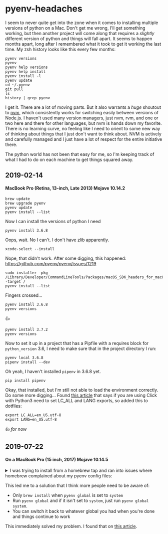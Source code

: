 # pyenv-headaches

I seem to never quite get into the zone when it comes to installing multiple versions of python on a Mac. Don't get me wrong, I'll get something working, but then another project will come along that requires a *slightly* different version of python and things will fall apart. It seems to happen months apart, long after I remembered what it took to get it working the last time. My zsh history looks like this every few months:

```
pyenv versions
pyenv
pyenv help versions
pyenv help install
pyenv install -l
pyenv update
cd ~/.pyenv
git pull
ls
history | grep pyenv
```

I get it. There are a lot of moving parts. But it also warrants a *huge* shoutout to [nvm](https://github.com/creationix/nvm), which consistently works for switching easily between versions of Node.js. I haven't used many version managers, just nvm, rvm, and one or two here and there for other languages, but nvm is hands down my favorite. There is no learning curve, no feeling like I need to orient to some new way of thinking about things that I just don't want to think about. NVM is actively and carefully managed and I just have a lot of respect for the entire initiative there.

The python world has not been that easy for me, so I'm keeping track of what I had to do on each machine to get things squared away.

## 2019-02-14 
#### MacBook Pro (Retina, 13-inch, Late 2013) Mojave 10.14.2
```
brew update
brew upgrade pyenv
pyenv update
pyenv install --list
```
Now I can install the versions of python I need

```
pyenv install 3.6.8
```
Oops, wait. No I can't. I don't have zlib apparently.

```
xcode-select --install
```

Nope, that didn't work. After some digging, this happened: https://github.com/pyenv/pyenv/issues/1219

```
sudo installer -pkg /Library/Developer/CommandLineTools/Packages/macOS_SDK_headers_for_macOS_10.14.pkg -target /
pyenv install --list
```

Fingers crossed...

```
pyenv install 3.6.8
pyenv versions
```

:thumbsup:

```
pyenv install 3.7.2
pyenv versions
```

Now to set it up in a project that has a Pipfile with a requires block for `python_version` 3.6, I need to make sure that in the project directory I run:

```
pyenv local 3.6.8
pipenv install --dev
```

Oh yeah, I haven't installed `pipenv` in 3.6.8 yet.

```
pip install pipenv
```

Okay, that installed, but I'm still not able to load the environment correctly. Do some more digging... Found [this article](https://click.palletsprojects.com/en/7.x/python3/) that says if you are using Click with Python3 need to set LC_ALL and LANG exports, so added this to dotfiles:

```
export LC_ALL=en_US.utf-8
export LANG=en_US.utf-8
```

:thumbsup: *for now*

## 2019-07-22
#### On a MacBook Pro (15 inch, 2017) Mojave 10.14.5

<details><summary>I was trying to install from a homebrew tap and ran into issues where homebrew complained about my pyenv config files:</summary>
	<p>

```
==> Tapping aws/tap
Cloning into '/usr/local/Homebrew/Library/Taps/aws/homebrew-tap'...
remote: Enumerating objects: 6, done.
remote: Counting objects: 100% (6/6), done.
remote: Compressing objects: 100% (5/5), done.
remote: Total 6 (delta 0), reused 4 (delta 0), pack-reused 0
Unpacking objects: 100% (6/6), done.
Tapped 1 formula (32 files, 42.1KB).
~
❯ brew install aws-sam-cli                                       3.6.8 10.12.0
==> Installing aws-sam-cli from aws/tap
==> Installing dependencies for aws/tap/aws-sam-cli: openssl, sqlite and python
==> Installing aws/tap/aws-sam-cli dependency: openssl
==> Downloading https://homebrew.bintray.com/bottles/openssl-1.0.2s.mojave.bottl
==> Downloading from https://akamai.bintray.com/c4/c4a762d719c2be74ac686f1aafabb
######################################################################## 100.0%
==> Pouring openssl-1.0.2s.mojave.bottle.tar.gz
==> Caveats
A CA file has been bootstrapped using certificates from the SystemRoots
keychain. To add additional certificates (e.g. the certificates added in
the System keychain), place .pem files in
  /usr/local/etc/openssl/certs

and run
  /usr/local/opt/openssl/bin/c_rehash

openssl is keg-only, which means it was not symlinked into /usr/local,
because Apple has deprecated use of OpenSSL in favor of its own TLS and crypto libraries.

If you need to have openssl first in your PATH run:
  echo 'export PATH="/usr/local/opt/openssl/bin:$PATH"' >> ~/.zshrc

For compilers to find openssl you may need to set:
  export LDFLAGS="-L/usr/local/opt/openssl/lib"
  export CPPFLAGS="-I/usr/local/opt/openssl/include"

For pkg-config to find openssl you may need to set:
  export PKG_CONFIG_PATH="/usr/local/opt/openssl/lib/pkgconfig"

==> Summary
🍺  /usr/local/Cellar/openssl/1.0.2s: 1,795 files, 12.0MB
==> Installing aws/tap/aws-sam-cli dependency: sqlite
==> Downloading https://homebrew.bintray.com/bottles/sqlite-3.29.0.mojave.bottle
==> Downloading from https://akamai.bintray.com/5f/5f2f8f36a8d13733b0374ac39bdcd
######################################################################## 100.0%
==> Pouring sqlite-3.29.0.mojave.bottle.tar.gz
==> Caveats
sqlite is keg-only, which means it was not symlinked into /usr/local,
because macOS provides an older sqlite3.

If you need to have sqlite first in your PATH run:
  echo 'export PATH="/usr/local/opt/sqlite/bin:$PATH"' >> ~/.zshrc

For compilers to find sqlite you may need to set:
  export LDFLAGS="-L/usr/local/opt/sqlite/lib"
  export CPPFLAGS="-I/usr/local/opt/sqlite/include"

For pkg-config to find sqlite you may need to set:
  export PKG_CONFIG_PATH="/usr/local/opt/sqlite/lib/pkgconfig"

==> Summary
🍺  /usr/local/Cellar/sqlite/3.29.0: 11 files, 3.9MB
==> Installing aws/tap/aws-sam-cli dependency: python
==> Downloading https://homebrew.bintray.com/bottles/python-3.7.4.mojave.bottle.
==> Downloading from https://akamai.bintray.com/81/81fc6e5914a16387bd09387ce08e9
######################################################################## 100.0%
==> Pouring python-3.7.4.mojave.bottle.tar.gz
Error: An unexpected error occurred during the `brew link` step
The formula built, but is not symlinked into /usr/local
Directory not empty @ dir_s_rmdir - /usr/local/opt/python
Error: Directory not empty @ dir_s_rmdir - /usr/local/opt/python
~
❯ brew doctor                                                  ⏎ 3.6.8 10.12.0
Please note that these warnings are just used to help the Homebrew maintainers
with debugging if you file an issue. If everything you use Homebrew for is
working fine: please don't worry or file an issue; just ignore this. Thanks!

Warning: "config" scripts exist outside your system or Homebrew directories.
`./configure` scripts often look for *-config scripts to determine if
software packages are installed, and which additional flags to use when
compiling and linking.

Having additional scripts in your path can confuse software installed via
Homebrew if the config script overrides a system or Homebrew-provided
script of the same name. We found the following "config" scripts:
  /Users/brock/.pyenv/shims/python3.6m-config
  /Users/brock/.pyenv/shims/python3.7-config
  /Users/brock/.pyenv/shims/python3.7m-config
  /Users/brock/.pyenv/shims/python-config
  /Users/brock/.pyenv/shims/python3-config
  /Users/brock/.pyenv/shims/python3.6-config
  /usr/local/opt/pkg-config
  /Library/Frameworks/GDAL.framework/Programs/gdal-config

Warning: You have unlinked kegs in your Cellar.
Leaving kegs unlinked can lead to build-trouble and cause brews that depend on
those kegs to fail to run properly once built. Run `brew link` on these:
  python
~
```
</p>
</details>

This led me to a solution that I think more people need to be aware of:

* Only `brew install` when `pyenv global` is set to `system`
* Run `pyenv global` and if it isn't set to `system`, just run `pyenv global system`.
* You can switch it back to whatever global you had when you're done and things continue to work

This immediately solved my problem. I found that on [this article](https://amaral.northwestern.edu/blog/troubleshooting-pyenv). 


